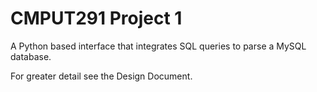 # CMPUT291 Project 1

A Python based interface that integrates SQL queries to parse a MySQL database.

For greater detail see the Design Document.
